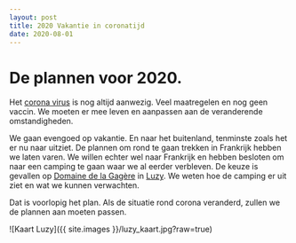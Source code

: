 ```yaml
---
layout: post
title: 2020 Vakantie in coronatijd
date: 2020-08-01
---
```

# De plannen voor 2020.
Het [corona virus](https://nl.wikipedia.org/wiki/COVID-19) is nog altijd aanwezig. Veel maatregelen en nog geen vaccin.
We moeten er mee leven en aanpassen aan de veranderende omstandigheden.

We gaan evengoed op vakantie. En naar het buitenland, tenminste zoals het er nu naar uitziet. De plannen om rond te gaan trekken in Frankrijk hebben we laten varen. We willen echter wel naar Frankrijk en hebben besloten om naar een camping te gaan waar we al eerder verbleven. De keuze is gevallen op [Domaine de la Gagère](https://la-gagere.com/) in [Luzy](https://nl.wikipedia.org/wiki/Luzy). We weten hoe de camping er uit ziet en wat we kunnen verwachten.

Dat is voorlopig het plan. Als de situatie rond corona veranderd, zullen we de plannen aan moeten passen.  

![Kaart Luzy]({{ site.images }}/luzy_kaart.jpg?raw=true)
